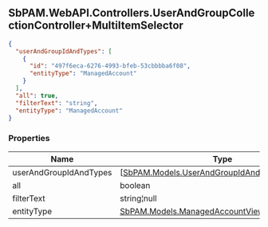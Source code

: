 
<h2 id="tocS_SbPAM.WebAPI.Controllers.UserAndGroupCollectionController+MultiItemSelector">SbPAM.WebAPI.Controllers.UserAndGroupCollectionController+MultiItemSelector</h2>

<a id="schemasbpam.webapi.controllers.userandgroupcollectioncontroller+multiitemselector"></a>
<a id="schema_SbPAM.WebAPI.Controllers.UserAndGroupCollectionController+MultiItemSelector"></a>
<a id="tocSsbpam.webapi.controllers.userandgroupcollectioncontroller+multiitemselector"></a>
<a id="tocssbpam.webapi.controllers.userandgroupcollectioncontroller+multiitemselector"></a>

```json
{
  "userAndGroupIdAndTypes": [
    {
      "id": "497f6eca-6276-4993-bfeb-53cbbbba6f08",
      "entityType": "ManagedAccount"
    }
  ],
  "all": true,
  "filterText": "string",
  "entityType": "ManagedAccount"
}

```

### Properties

|Name|Type|Required|Restrictions|Description|
|---|---|---|---|---|
|userAndGroupIdAndTypes|[[SbPAM.Models.UserAndGroupIdAndType](#schemasbpam.models.userandgroupidandtype)]¦null|false|none|none|
|all|boolean|false|none|none|
|filterText|string¦null|false|none|none|
|entityType|[SbPAM.Models.ManagedAccountViewEntityTypeEnum](#schemasbpam.models.managedaccountviewentitytypeenum)|false|none|none|


